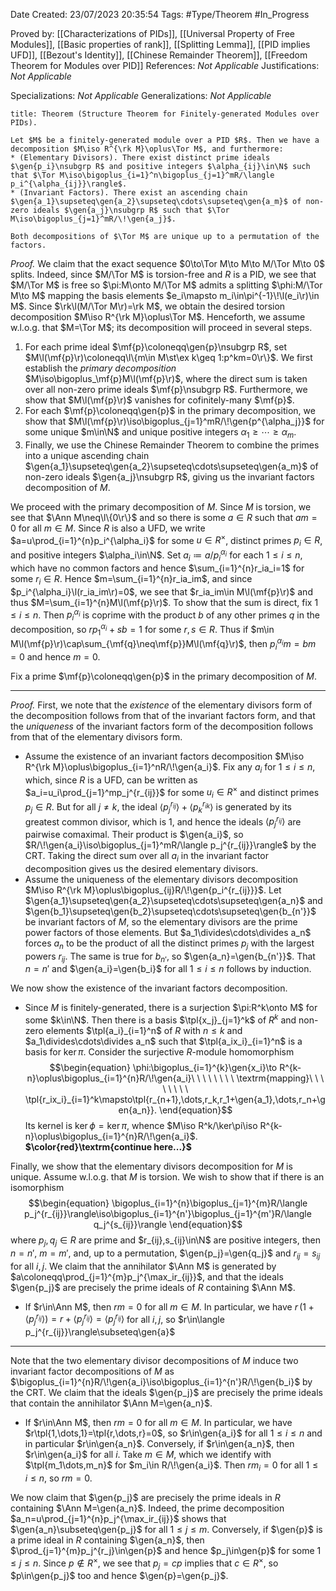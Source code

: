 <div class="topSpace"></div>

Date Created: 23/07/2023 20:35:54
Tags: #Type/Theorem #In_Progress

Proved by: [[Characterizations of PIDs]], [[Universal Property of Free Modules]], [[Basic properties of rank]], [[Splitting Lemma]], [[PID implies UFD]], [[Bezout's Identity]], [[Chinese Remainder Theorem]], [[Freedom Theorem for Modules over PID]]
References: <i>Not Applicable</i>
Justifications: <i>Not Applicable</i>

Specializations: <i>Not Applicable</i>
Generalizations: <i>Not Applicable</i>

``` ad-Theorem
title: Theorem (Structure Theorem for Finitely-generated Modules over PIDs).

Let $M$ be a finitely-generated module over a PID $R$. Then we have a decomposition $M\iso R^{\rk M}\oplus\Tor M$, and furthermore:
* (Elementary Divisors). There exist distinct prime ideals $\gen{p_i}\nsubgrp R$ and positive integers $\alpha_{ij}\in\N$ such that $\Tor M\iso\bigoplus_{i=1}^n\bigoplus_{j=1}^mR/\langle p_i^{\alpha_{ij}}\rangle$.
* (Invariant Factors). There exist an ascending chain $\gen{a_1}\supseteq\gen{a_2}\supseteq\cdots\supseteq\gen{a_m}$ of non-zero ideals $\gen{a_j}\nsubgrp R$ such that $\Tor M\iso\bigoplus_{j=1}^mR/\!\gen{a_j}$.

Both decompositions of $\Tor M$ are unique up to a permutation of the factors.

```

<i>Proof.</i> We claim that the exact sequence $0\to\Tor M\to M\to M/\Tor M\to 0$ splits. Indeed, since $M/\Tor M$ is torsion-free and $R$ is a PID, we see that $M/\Tor M$ is free so $\pi:M\onto M/\Tor M$ admits a splitting $\phi:M/\Tor M\to M$ mapping the basis elements $e_i\mapsto m_i\in\pi^{-1}\!\l(e_i\r)\in M$. Since $\rk\l(M/\Tor M\r)=\rk M$, we obtain the desired torsion decomposition $M\iso R^{\rk M}\oplus\Tor M$. Henceforth, we assume w.l.o.g. that $M=\Tor M$; its decomposition will proceed in several steps.
1. For each prime ideal $\mf{p}\coloneqq\gen{p}\nsubgrp R$, set $M\l(\mf{p}\r)\coloneqq\l\{m\in M\st\ex k\geq 1:p^km=0\r\}$. We first establish the <i>primary decomposition</i> $M\iso\bigoplus_\mf{p}M\l(\mf{p}\r)$, where the direct sum is taken over all non-zero prime ideals $\mf{p}\nsubgrp R$. Furthermore, we show that $M\l(\mf{p}\r)$ vanishes for cofinitely-many $\mf{p}$.
2. For each $\mf{p}\coloneqq\gen{p}$ in the primary decomposition, we show that $M\l(\mf{p}\r)\iso\bigoplus_{j=1}^mR/\!\gen{p^{\alpha_j}}$ for some unique $m\in\N$ and unique positive integers $\alpha_1\geq\cdots\geq\alpha_m$.
3. Finally, we use the Chinese Remainder Theorem to combine the primes into a unique ascending chain $\gen{a_1}\supseteq\gen{a_2}\supseteq\cdots\supseteq\gen{a_m}$ of non-zero ideals $\gen{a_j}\nsubgrp R$, giving us the invariant factors decomposition of $M$.

We proceed with the primary decomposition of $M$. Since $M$ is torsion, we see that $\Ann M\neq\l\{0\r\}$ and so there is some $a\in R$ such that $am=0$ for all $m\in M$. Since $R$ is also a UFD, we write $a=u\prod_{i=1}^{n}p_i^{\alpha_i}$ for some $u\in R^\times$, distinct primes $p_i\in R$, and positive integers $\alpha_i\in\N$. Set $a_i\coloneqq a/p_i^{\alpha_i}$ for each $1\leq i\leq n$, which have no common factors and hence $\sum_{i=1}^{n}r_ia_i=1$ for some $r_i\in R$. Hence $m=\sum_{i=1}^{n}r_ia_im$, and since $p_i^{\alpha_i}\l(r_ia_im\r)=0$, we see that $r_ia_im\in M\l(\mf{p}\r)$ and thus $M=\sum_{i=1}^{n}M\l(\mf{p}\r)$. To show that the sum is direct, fix $1\leq i\leq n$. Then $p_i^{\alpha_i}$ is coprime with the product $b$ of any other primes $q$ in the decomposition, so $rp_1^{\alpha_i}+sb=1$ for some $r,s\in R$. Thus if $m\in M\l(\mf{p}\r)\cap\sum_{\mf{q}\neq\mf{p}}M\l(\mf{q}\r)$, then $p_i^{\alpha_i}m=bm=0$ and hence $m=0$.

Fix a prime $\mf{p}\coloneqq\gen{p}$ in the primary decomposition of $M$.

---

<i>Proof.</i> First, we note that the <i>existence</i> of the elementary divisors form of the decomposition follows from that of the invariant factors form, and that the <i>uniqueness</i> of the invariant factors form of the decomposition follows from that of the elementary divisors form.
* Assume the existence of an invariant factors decomposition $M\iso R^{\rk M}\oplus\bigoplus_{i=1}^nR/\!\gen{a_i}$. Fix any $a_i$ for $1\leq i\leq n$, which, since $R$ is a UFD, can be written as $a_i=u_i\prod_{j=1}^mp_j^{r_{ij}}$ for some $u_i\in R^\times$ and distinct primes $p_j\in R$. But for all $j\neq k$, the ideal $\langle p_j^{r_{ij}}\rangle+\langle p_k^{r_{ik}}\rangle$ is generated by its greatest common divisor, which is $1$, and hence the ideals $\langle p_j^{r_{ij}}\rangle$ are pairwise comaximal. Their product is $\gen{a_i}$, so $R/\!\gen{a_i}\iso\bigoplus_{j=1}^mR/\langle p_j^{r_{ij}}\rangle$ by the CRT. Taking the direct sum over all $a_i$ in the invariant factor decomposition gives us the desired elementary divisors.
* Assume the uniqueness of the elementary divisors decomposition $M\iso R^{\rk M}\oplus\bigoplus_{ij}R/\!\gen{p_i^{r_{ij}}}$. Let $\gen{a_1}\supseteq\gen{a_2}\supseteq\cdots\supseteq\gen{a_n}$ and $\gen{b_1}\supseteq\gen{b_2}\supseteq\cdots\supseteq\gen{b_{n'}}$ be invariant factors of $M$, so the elementary divisors are the prime power factors of those elements. But $a_1\divides\cdots\divides a_n$ forces $a_n$ to be the product of all the distinct primes $p_j$ with the largest powers $r_{ij}$. The same is true for $b_{n'}$, so $\gen{a_n}=\gen{b_{n'}}$. That $n=n'$ and $\gen{a_i}=\gen{b_i}$ for all $1\leq i\leq n$ follows by induction.

We now show the existence of the invariant factors decomposition.
* Since $M$ is finitely-generated, there is a surjection $\pi:R^k\onto M$ for some $k\in\N$. Then there is a basis $\tpl{x_j}_{j=1}^k$ of $R^k$ and non-zero elements $\tpl{a_i}_{i=1}^n$ of $R$ with $n\leq k$ and $a_1\divides\cdots\divides a_n$ such that $\tpl{a_ix_i}_{i=1}^n$ is a basis for $\ker\pi$. Consider the surjective $R$-module homomorphism
$$\begin{equation}
    \phi:\bigoplus_{i=1}^{k}\gen{x_i}\to R^{k-n}\oplus\bigoplus_{i=1}^{n}R/\!\gen{a_i}\ \ \ \ \ \ \ \ \textrm{mapping}\ \ \ \ \ \ \ \ \tpl{r_ix_i}_{i=1}^k\mapsto\tpl{r_{n+1},\dots,r_k,r_1+\gen{a_1},\dots,r_n+\gen{a_n}}.
\end{equation}$$
Its kernel is $\ker\phi=\ker\pi$, whence $M\iso R^k/\ker\pi\iso R^{k-n}\oplus\bigoplus_{i=1}^{n}R/\!\gen{a_i}$. <b>$\color{red}\textrm{continue here...}$</b>

Finally, we show that the elementary divisors decomposition for $M$ is unique. Assume w.l.o.g. that $M$ is torsion. We wish to show that if there is an isomorphism
$$\begin{equation}
    \bigoplus_{i=1}^{n}\bigoplus_{j=1}^{m}R/\langle p_j^{r_{ij}}\rangle\iso\bigoplus_{i=1}^{n'}\bigoplus_{j=1}^{m'}R/\langle q_j^{s_{ij}}\rangle
\end{equation}$$
where $p_j,q_j\in R$ are prime and $r_{ij},s_{ij}\in\N$ are positive integers, then $n=n'$, $m=m'$, and, up to a permutation, $\gen{p_j}=\gen{q_j}$ and $r_{ij}=s_{ij}$ for all $i,j$. We claim that the annihilator $\Ann M$ is generated by $a\coloneqq\prod_{j=1}^{m}p_j^{\max_ir_{ij}}$, and that the ideals $\gen{p_j}$ are precisely the prime ideals of $R$ containing $\Ann M$.
* If $r\in\Ann M$, then $rm=0$ for all $m\in M$. In particular, we have $r\,(1+\langle p_j^{r_{ij}}\rangle)=r+\langle p_j^{r_{ij}}\rangle=\langle p_j^{r_{ij}}\rangle$ for all $i,j$, so $r\in\langle p_j^{r_{ij}}\rangle\subseteq\gen{a}$

---

Note that the two elementary divisor decompositions of $M$ induce two invariant factor decompositions of $M$ as $\bigoplus_{i=1}^{n}R/\!\gen{a_i}\iso\bigoplus_{i=1}^{n'}R/\!\gen{b_i}$ by the CRT. We claim that the ideals $\gen{p_j}$ are precisely the prime ideals that contain the annihilator $\Ann M=\gen{a_n}$.
* If $r\in\Ann M$, then $rm=0$ for all $m\in M$. In particular, we have $r\tpl{1,\dots,1}=\tpl{r,\dots,r}=0$, so $r\in\gen{a_i}$ for all $1\leq i\leq n$ and in particular $r\in\gen{a_n}$. Conversely, if $r\in\gen{a_n}$, then $r\in\gen{a_i}$ for all $i$. Take $m\in M$, which we identify with $\tpl{m_1\dots,m_n}$ for $m_i\in R/\!\gen{a_i}$. Then $rm_i=0$ for all $1\leq i\leq n$, so $rm=0$.

We now claim that $\gen{p_j}$ are precisely the prime ideals in $R$ containing $\Ann M=\gen{a_n}$. Indeed, the prime decomposition $a_n=u\prod_{j=1}^{n}p_j^{\max_ir_{ij}}$ shows that $\gen{a_n}\subseteq\gen{p_j}$ for all $1\leq j\leq m$. Conversely, if $\gen{p}$ is a prime ideal in $R$ containing $\gen{a_n}$, then $\prod_{j=1}^{m}p_j^{r_j}\in\gen{p}$ and hence $p_j\in\gen{p}$ for some $1\leq j\leq n$. Since $p\not\in R^\times$, we see that $p_j=cp$ implies that $c\in R^\times$, so $p\in\gen{p_j}$ too and hence $\gen{p}=\gen{p_j}$.
